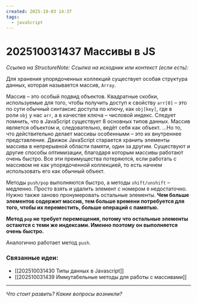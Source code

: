 ```yaml
---
created: 2025-10-03 14:37
tags:
  - javaScript
---
```

# 202510031437 Массивы в JS

*Ссылка на StructureNote:*
*Ссылка на исходник или контекст (если есть):* 

Для хранения упорядоченных коллекций существует особая структура данных, которая называется массив, `Array`.

Массив – это особый подвид объектов. Квадратные скобки, используемые для того, чтобы получить доступ к свойству `arr[0]` – это по сути обычный синтаксис доступа по ключу, как `obj[key]`, где в роли `obj` у нас `arr`, а в качестве ключа – числовой индекс. Следует помнить, что в JavaScript существует 8 основных типов данных. Массив является объектом и, следовательно, ведёт себя как объект. …Но то, что действительно делает массивы особенными – это их внутреннее представление. Движок JavaScript старается хранить элементы массива в непрерывной области памяти, один за другим. Существуют и другие способы оптимизации, благодаря которым массивы работают очень быстро. Все эти преимущества потеряются, если работать с массивом не как  упорядоченной коллекцией, то есть начнем использовать его как обычный объект.

Методы `push/pop` выполняются быстро, а методы `shift/unshift` – медленно. Просто взять и удалить элемент с номером `0` недостаточно. Нужно также заново пронумеровать остальные элементы. **Чем больше элементов содержит массив, тем больше времени потребуется для того, чтобы их переместить, больше операций с памятью.** 

**Метод `pop` не требует перемещения, потому что остальные элементы остаются с теми же индексами. Именно поэтому он выполняется очень быстро.**

Аналогично работает метод `push`.

### Связанные идеи:

* [[202510031430 Типы данных в Javascript]]
* [[202510031439 Иммутабельные методы для работы с массивами]]
---

*Что стоит развить? Какие вопросы возникли?*
